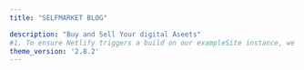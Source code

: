 ```yaml
---
title: "SELFMARKET BLOG"

description: "Buy and Sell Your digital Aseets"
#1. To ensure Netlify triggers a build on our exampleSite instance, we need to change a file in the exampleSite directory.
theme_version: '2.8.2'
---
```


